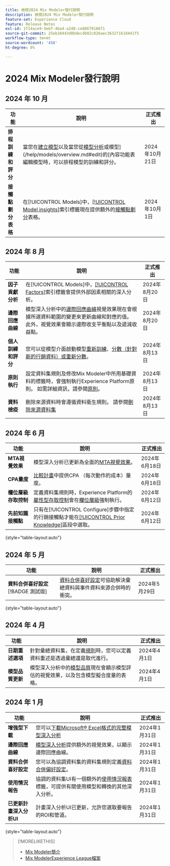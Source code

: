 ```yaml
---
title: 檢視2024 Mix Modeler發行說明
description: 檢視2024 Mix Modeler發行說明
feature-set: Experience Cloud
feature: Release Notes
exl-id: 1f14ace9-5ebf-4ba4-a248-ce88679186f1
source-git-commit: 25eb18443d0bdecdb02c026aec363271618441f5
workflow-type: tm+mt
source-wordcount: '458'
ht-degree: 8%

---
```


# 2024 Mix Modeler發行說明

## 2024 年 10 月

| 功能 | 說明 | 正式推出 |
|---|---|---|
| **排程訓練和評分** | 當您在[建立模型](/help/models/build.md#schedule)以及當您從[模型分析](/help/models/insights.md#edit)或模型](/help/models/overview.md#edit)的[內容功能表編輯模型時，可以排程模型的訓練和評分。 | 2024年10月21日 |
| **接觸點劃分表格** | 在[!UICONTROL Models]中，[[!UICONTROL Model insights]](/help/models/insights.md#factors)索引標籤現在提供額外的[接觸點劃分](../models/insights.md#touchpoint-breakdown)表格。 | 2024年10月1日 |

## 2024 年 8 月

| 功能 | 說明 | 正式推出 |
|---|---|---|
| **因子貢獻分析** | 在[!UICONTROL Models]中，[[!UICONTROL Factors]](/help/models/insights.md#factors)索引標籤會提供外部因素相關的深入分析。 | 2024年8月20日 |
| **邊際回應曲線** | 模型深入分析中的[邊際回應曲線](/help/models/insights.md#model-insights-1)視覺效果現在會根據所選資料範圍的變更來更新曲線和對應的值。 此外，視覺效果會顯示邊際收支平衡點以及遞減收益點。 | 2024年8月20日 |
| **個人訓練和評分** | 您可以從模型介面啟動模型[重新訓練](/help/models/overview.md#re-train)、[分數（針對新的行銷資料）或重新分數](/help/models/overview.md#score-or-re-score)。 | 2024年8月13日 |
| **原則執行** | 設定資料集規則及修改Mix Modeler中所用基礎資料的標籤時，會強制執行Experience Platform原則。 如需詳細資訊，請參閱[原則](../data-governance/policies.md)。 | 2024年8月13日 |
| **資料檢疫** | 刪除來源資料時會遵循資料衛生規則。 請參閱[刪除來源資料集](../harmonize-data/dataset-rules.md#delete-a-source-dataset) | 2024年8月13日 |

## 2024 年 6 月

| 功能 | 說明 | 正式推出 |
|---|---|---|
| **MTA視覺效果** | 模型深入分析已更新為全面的[MTA視覺效果](../models/insights.md#attribution)。 | 2024年6月18日 |
| **CPA量度** | [比較計畫](../plans/compare.md)中提供CPA （每次動作的成本）量度。 | 2024年6月18日 |
| **欄位層級存取控制** | 定義資料集規則時，Experience Platform的[屬性型存取控制](https://experienceleague.adobe.com/en/docs/experience-platform/access-control/abac/overview)會在[欄位層級](../harmonize-data/dataset-rules.md#field-level-access-control)強制執行。 | 2024年6月12日 |
| **先前知識接觸點** | 只有在[!UICONTROL Configure]步驟中指定的行銷接觸點才能在[[!UICONTROL Prior Knowledge]](../models/build.md)區段中選取。 | 2024年6月12日 |

{style="table-layout:auto"}

## 2024 年 5 月

| 功能 | 說明 | 正式推出 |
|---|---|---|
| **資料合併喜好設定** [!BADGE 測試版] | [資料合併喜好設定](../harmonize-data/dataset-rules.md#data-merge-preferences)可協助解決彙總資料與事件資料來源合併時的衝突。 | 2024年5月29日 |

{style="table-layout:auto"}




## 2024 年 4 月

| 功能 | 說明 | 正式推出 |
|---|---|---|
| **日期重述選項** | 針對彙總資料集，在定義[規則](../harmonize-data/dataset-rules.md)時，您可以定義資料重述是透過彙總還是取代進行。 | 2024年4月1日 |
| **模型品質更新** | 模型深入分析中的[模型品質](/help/models/insights.md)現在會顯示模型評估的視覺效果，以及包含模型擬合度量的表格。 | 2024年4月1日 |


## 2024 年 1 月

| 功能 | 說明 | 正式推出 |
|---|---|---|
| **增強型下載** | 您可以[下載Microsoft® Excel格式的完整模型深入分析](../models/insights.md) | 2024年1月31日 |
| **邊際回應曲線** | [模型深入分析](../models/insights.md)提供額外的視覺效果，以顯示邊際回應曲線。 | 2024年1月31日 |
| **資料合併喜好設定** | 您可以為協調資料集的資料集規則定義[資料合併偏好設定](../harmonize-data/dataset-rules.md#data-merge-preferences)。 | 2024年1月31日 |
| **使用情況報告** | 協調的資料集UI有一個額外的[使用情況報表](../harmonize-data/usage-report.md)標籤，可提供有關使用模型和轉換的其他深入分析。 | 2024年1月31日 |
| **已更新計畫深入分析UI** | 計畫深入分析UI已更新，允許您選取要報告的ROI和管道。 | 2024年1月31日 |

{style="table-layout:auto"}


>[!MORELIKETHIS]
>
>* [Mix Modeler簡介](https://business.adobe.com/products/experience-platform/planning-and-measurement.html)
>* [Mix ModelerExperience League檔案](https://experienceleague.adobe.com/zh-hant/docs/mix-modeler)
